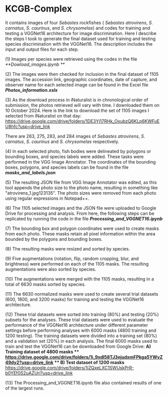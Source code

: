 # KCGB-Complex
It contains images of four _Sebastes_ rockfishes ( _Sebastes atrovirens_, _S. carnatus_, _S. caurinus_, and _S. chrysomelas_) and codes for training and testing a VGGNet16 architecture for image discrimination. Here I describe the steps I took to generate the final dataset used for training and testing species discrimination with the VGGNet16. The description includes the input and output files for each step.

(1) Images per species were retrieved using the codes in the file _**Dowload_images.ipynb **_

(2) The images were then checked for inclusion in the final dataset of 1105 images. The accession link, geographic coordinates, date of capture, and observer name for each selected image can be found in the Excel file **_Photos_information.xslx_**

(3) As the download process in iNaturalist is in chronological order of submission, the photos retrieved will vary with time. I downloaded them on 10 October 2024. Here is the link to download the set of 1105 images I selected from iNaturalist on that day:
https://drive.google.com/drive/folders/1DE3Yj17RHk_OxubzQ6KLp6KWFuEU8hfc?usp=drive_link

There are 263, 275, 283, and 284 images of _Sebastes atrovirens_, _S. carnatus_, _S. caurinus_ and _S. chrysomelas_ respectively. 

(4) In each selected photo, fish bodies were delineated by polygons or bounding boxes, and species labels were added. These tasks were performed in the VGG Image Annotator. The coordinates of the bounding boxes, polygons, and species labels can be found in the file _**masks_and_labels.json**_

(5) The resulting JSON file from VGG Image Annotator was edited, as this tool appends the photo size to the photo name, resulting in something like "atrovirens_1.jpg123135". The photo sizes were removed from each photo using regular expressions in Notepad++.

(6) The 1105 selected images and the JSON file were uploaded to Google Drive for processing and analysis. From here, the following steps can be replicated by running the code in the file _**Processing_and_VGGNET16.ipynb**_

(7) The bounding box and polygon coordinates were used to create masks from each photo. These masks retain all pixel information within the area bounded by the polygons and bounding boxes. 

(8) The resulting masks were resized and sorted by species.

(9) Five augmentations (rotation, flip, random cropping, blur, and brightness) were performed on each of the 1105 masks. The resulting augmentations were also sorted by species.

(10) The augmentations were merged with the 1105 masks, resulting in a total of 6630 masks sorted by species.

(11) The 6630 normalized masks were used to create several trial datasets (600, 1800, and 3200 masks) for training and testing the VGGNet16 architecture.

(12) These trial datasets were sorted into training (80%) and testing (20%) subsets for the analyses. These trial datasets were used to evaluate the performance of the VGGNet16 architecture under different parameter settings before performing analyses with 6000 masks (4800 training and 1200 testing). The training datasets were divided into a training set (80%) and a validation set (20%) in each analysis.  The final 6000 masks used to train and test the VGGNet16 can be downloaded from Google Drive: 
 **A) Training dataset of 4800 masks **
https://drive.google.com/drive/folders/1i_9xdl58TJ3ejudxmFPkga5YWvZ49dy2?usp=drive_link
**   B) Test dataset of 1200 masks**
  https://drive.google.com/drive/folders/1iZQxeLXC1SWUskPrR-b0YEf0S2uAZUri?usp=drive_link
  
(13) The Processing_and_VGGNET16.ipynb file also contained results of one of the largest runs. 
